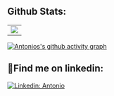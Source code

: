 ## Github Stats:

<table>
  <tr>
    <td>
       <a href="http://www.github.com/antoniohof"><img src="https://github-readme-streak-stats.herokuapp.com/?user=antoniohof&stroke=ffffff&background=1d2a3a&ring=5BCDEC&fire=5BCDEC&currStreakNum=ffffff&currStreakLabel=5BCDEC&sideNums=ffffff&sideLabels=ffffff&dates=ffffff&hide_border=true" /></a>
    </td>
  </tr>
</table>


[![Antonios's github activity graph](https://github-readme-activity-graph.vercel.app/graph?username=antoniohof&theme=high-contrast)](https://github.com/ashutosh00710/github-readme-activity-graph)


## 🚀Find me on linkedin:

[![Linkedin: Antonio](https://img.shields.io/badge/-Linkedin-blue?style=flat-square&logo=Linkedin&logoColor=white&link=https://www.linkedin.com/in/antoniohof/)](https://www.linkedin.com/in/antoniohof/)

